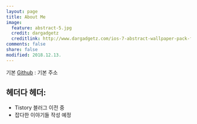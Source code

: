 ```yaml
---
layout: page
title: About Me
image:
  feature: abstract-5.jpg
  credit: dargadgetz
  creditlink: http://www.dargadgetz.com/ios-7-abstract-wallpaper-pack-for-iphone-5-and-ipod-touch-retina/
comments: false
share: false
modified: 2018.12.13.
---
```


기본 [Github](https://github.com/oneandonlyme) : 기본 주소


## 헤더다 헤더:

* Tistory 블러그 이전 중
* 잡다한 이야기들 작성 예정